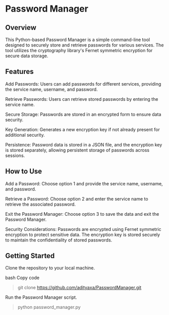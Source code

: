 # Password Manager
## Overview
This Python-based Password Manager is a simple command-line tool designed to securely store and retrieve passwords for various services. The tool utilizes the cryptography library's Fernet symmetric encryption for secure data storage.

## Features

Add Passwords:
Users can add passwords for different services, providing the service name, username, and password.

Retrieve Passwords:
Users can retrieve stored passwords by entering the service name.

Secure Storage:
Passwords are stored in an encrypted form to ensure data security.

Key Generation:
Generates a new encryption key if not already present for additional security.

Persistence:
Password data is stored in a JSON file, and the encryption key is stored separately, allowing persistent storage of passwords across sessions.

## How to Use
Add a Password:
Choose option 1 and provide the service name, username, and password.

Retrieve a Password:
Choose option 2 and enter the service name to retrieve the associated password.

Exit the Password Manager:
Choose option 3 to save the data and exit the Password Manager.

Security Considerations:
Passwords are encrypted using Fernet symmetric encryption to protect sensitive data.
The encryption key is stored securely to maintain the confidentiality of stored passwords.

## Getting Started
Clone the repository to your local machine.

bash
Copy code
> git clone https://github.com/adityaxa/PasswordManager.git

Run the Password Manager script.
> python password_manager.py


